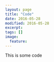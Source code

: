 ```yaml
---
layout: page
title: "Code"
date: 2016-05-28
modified: 2016-05-28
excerpt:
tags: []
image:
  feature:
---
```


This is some code